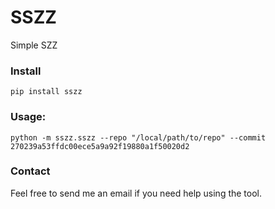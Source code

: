# SSZZ
Simple SZZ

### Install

```
pip install sszz
```

### Usage:

```
python -m sszz.sszz --repo "/local/path/to/repo" --commit 270239a53ffdc00ece5a9a92f19880a1f50020d2
```

### Contact

Feel free to send me an email if you need help using the tool.

